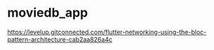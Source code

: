# moviedb_app

https://levelup.gitconnected.com/flutter-networking-using-the-bloc-pattern-architecture-cab2aa826a4c

